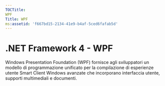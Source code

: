 ```yaml
---
TOCTitle: 
WPF
Title: WPF
ms:assetid: 'f667bd15-2134-41e9-b4af-5ced6fafab5d'
---
```


.NET Framework 4 - 
WPF
===

Windows Presentation Foundation (WPF) fornisce agli sviluppatori un modello di programmazione unificato per la compilazione di esperienze utente Smart Client Windows avanzate che incorporano interfaccia utente, supporti multimediali e documenti.
